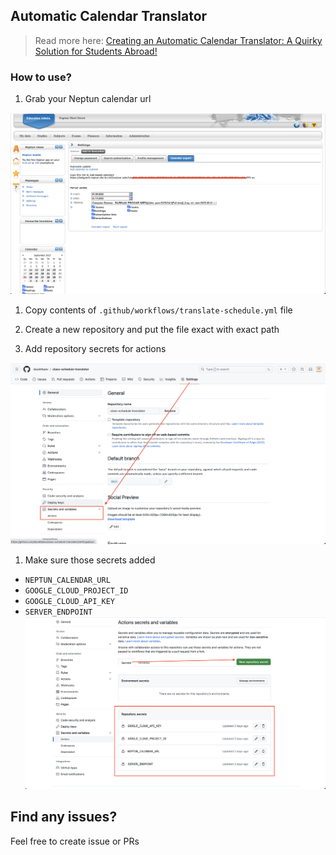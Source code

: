## Automatic Calendar Translator

> Read more here: [Creating an Automatic Calendar Translator: A Quirky Solution for Students Abroad!](https://abat.me/articles/translating-neptun-calendar-for-fun-and-education)

### How to use?

1. Grab your Neptun calendar url

![Neptun](./assets/1.png)

1. Copy contents of `.github/workflows/translate-schedule.yml` file

1. Create a new repository and put the file exact with exact path

1. Add repository secrets for actions

![Github settings](./assets/2.png)

1. Make sure those secrets added
  * `NEPTUN_CALENDAR_URL`
  * `GOOGLE_CLOUD_PROJECT_ID`
  * `GOOGLE_CLOUD_API_KEY`
  * `SERVER_ENDPOINT`
![Github settings](./assets/3.png)



## Find any issues?

Feel free to create issue or PRs

